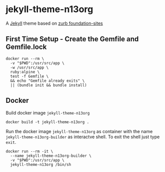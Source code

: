 # jekyll-theme-n13org

A [Jekyll](https://jekyllrb.com) theme based on [zurb foundation-sites](https://get.foundation/sites)

## First Time Setup - Create the Gemfile and Gemfile.lock

```shell
docker run --rm \
  -v "$PWD":/usr/src/app \
  -w /usr/src/app \
  ruby:alpine \
  test -f Gemfile \
  && echo "Gemfile already exits" \
  || (bundle init && bundle install)
```

## Docker

Build docker image `jekyll-theme-n13org`

```shell
docker build -t jekyll-theme-n13org .
```

Run the docker image `jekyll-theme-n13org` as container with the name `jekyll-theme-n13org-builder` as interactve shell. To exit the shell just type `exit`.

```shell
docker run --rm -it \
  --name jekyll-theme-n13org-builder \
  -v "$PWD":/usr/src/app \
  jekyll-theme-n13org /bin/sh
```
